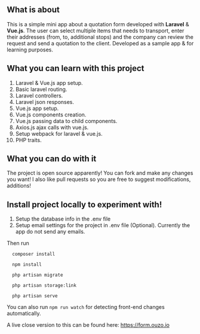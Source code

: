 ## What is about

This is a simple mini app about a quotation form developed with **Laravel** & **Vue.js**. The user can select multiple items that needs to transport, enter their addresses (from, to, additional stops) and the company can review the request and send a quotation to the client. Developed as a sample app & for learning purposes.


## What you can learn with this project

1. Laravel & Vue.js app setup.
1. Basic laravel routing.
1. Laravel controllers.
1. Laravel json responses.
1. Vue.js app setup.
1. Vue.js components creation.
1. Vue.js passing data to child components.
1. Axios.js ajax calls with vue.js.
1. Setup webpack for laravel & vue.js.
1. PHP traits.


## What you can do with it

The project is open source apparently! You can fork and make any changes you want! I also like pull requests so you are free to suggest modifications, additions!


## Install project locally to experiment with!

1. Setup the database info in the .env file
1. Setup email settings for the project in .env file (Optional). Currently the app do not send any emails.

Then run
```
  composer install
  
  npm install
  
  php artisan migrate

  php artisan storage:link
  
  php artisan serve
```

You can also run ```npm run watch``` for detecting front-end changes automatically.


A live close version to this can be found here: https://form.ouzo.io

